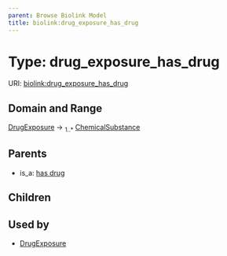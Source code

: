 ```yaml
---
parent: Browse Biolink Model
title: biolink:drug_exposure_has_drug
---
```


# Type: drug_exposure_has_drug




URI: [biolink:drug_exposure_has_drug](https://w3id.org/biolink/vocab/drug_exposure_has_drug)



## Domain and Range

[DrugExposure](DrugExposure.md) ->  <sub>1..*</sub> [ChemicalSubstance](ChemicalSubstance.md)

## Parents

 *  is_a: [has drug](has_drug.md)

## Children


## Used by

 * [DrugExposure](DrugExposure.md)
